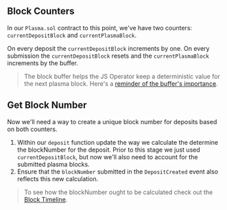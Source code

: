 ## Block Counters

In our `Plasma.sol` contract to this point, we've have two counters: `currentDepositBlock` and `currentPlasmaBlock`. 

On every deposit the `currentDepositBlock` increments by one. On every submission the `currentDepositBlock` resets and the `currentPlasmaBlock` increments by the buffer. 

> The block buffer helps the JS Operator keep a deterministic value for the next plasma block. Here's a [reminder of the buffer's importance](?tab=details&scroll=Block%20Buffer).

## Get Block Number

Now we'll need a way to create a unique block number for deposits based on both counters. 

1. Within our `deposit` function update the way we calculate the determine the blockNumber for the deposit. Prior to this stage we just used `currentDepositBlock`, but now we'll also need to account for the submitted plasma blocks.
2. Ensure that the `blockNumber` submitted in the `DepositCreated` event also reflects this new calculation.

> To see how the blockNumber ought to be calculated check out the [Block Timeline](?tab=details&scroll=Block%20Timeline).